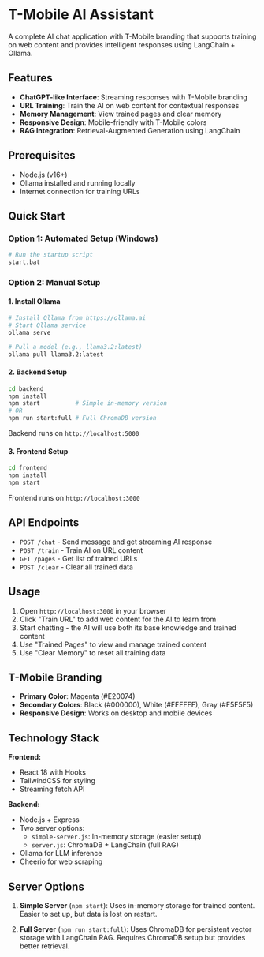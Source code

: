 # T-Mobile AI Assistant

A complete AI chat application with T-Mobile branding that supports training on web content and provides intelligent responses using LangChain + Ollama.

## Features

- **ChatGPT-like Interface**: Streaming responses with T-Mobile branding
- **URL Training**: Train the AI on web content for contextual responses
- **Memory Management**: View trained pages and clear memory
- **Responsive Design**: Mobile-friendly with T-Mobile colors
- **RAG Integration**: Retrieval-Augmented Generation using LangChain

## Prerequisites

- Node.js (v16+)
- Ollama installed and running locally
- Internet connection for training URLs

## Quick Start

### Option 1: Automated Setup (Windows)
```bash
# Run the startup script
start.bat
```

### Option 2: Manual Setup

#### 1. Install Ollama
```bash
# Install Ollama from https://ollama.ai
# Start Ollama service
ollama serve

# Pull a model (e.g., llama3.2:latest)
ollama pull llama3.2:latest
```

#### 2. Backend Setup
```bash
cd backend
npm install
npm start          # Simple in-memory version
# OR
npm run start:full # Full ChromaDB version
```
Backend runs on `http://localhost:5000`

#### 3. Frontend Setup
```bash
cd frontend
npm install
npm start
```
Frontend runs on `http://localhost:3000`

## API Endpoints

- `POST /chat` - Send message and get streaming AI response
- `POST /train` - Train AI on URL content
- `GET /pages` - Get list of trained URLs
- `POST /clear` - Clear all trained data

## Usage

1. Open `http://localhost:3000` in your browser
2. Click "Train URL" to add web content for the AI to learn from
3. Start chatting - the AI will use both its base knowledge and trained content
4. Use "Trained Pages" to view and manage trained content
5. Use "Clear Memory" to reset all training data

## T-Mobile Branding

- **Primary Color**: Magenta (#E20074)
- **Secondary Colors**: Black (#000000), White (#FFFFFF), Gray (#F5F5F5)
- **Responsive Design**: Works on desktop and mobile devices

## Technology Stack

**Frontend:**
- React 18 with Hooks
- TailwindCSS for styling
- Streaming fetch API

**Backend:**
- Node.js + Express
- Two server options:
  - `simple-server.js`: In-memory storage (easier setup)
  - `server.js`: ChromaDB + LangChain (full RAG)
- Ollama for LLM inference
- Cheerio for web scraping

## Server Options

1. **Simple Server** (`npm start`): Uses in-memory storage for trained content. Easier to set up, but data is lost on restart.

2. **Full Server** (`npm run start:full`): Uses ChromaDB for persistent vector storage with LangChain RAG. Requires ChromaDB setup but provides better retrieval.